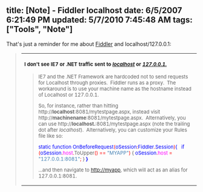 title: [Note] - Fiddler localhost
date: 6/5/2007 6:21:49 PM
updated: 5/7/2010 7:45:48 AM
tags: ["Tools", "Note"]
---
That's just a reminder for me about [Fiddler](http://www.fiddler2.com/) and localhost/127.0.0.1:

> <table cellspacing="0" cellpadding="20" width="100%" border="0" unselectable="on"> <tbody> <tr> <td width="100%"><font size="2">
> 
> #### I don't see IE7 or .NET traffic sent to <u>*localhost*</u> or <u>*127.0.0.1.*</u>
> 
>  <blockquote>
> 
> IE7 and the .NET Framework are hardcoded not to send requests for Localhost through proxies.  Fiddler runs as a proxy.  The workaround is to use your machine name as the hostname instead of Localhost or 127.0.0.1.
> 
> So, for instance, rather than hitting http://**localhost**:8081/mytestpage.aspx, instead visit http://**machinename**:8081/mytestpage.aspx.  Alternatively, you can use http://**<span class="style4">localhost.</span>**:8081/mytestpage.aspx (note the trailing dot after *localhost*).  Alternatively, you can customize your Rules file like so:
> <font color="#0000ff" size="2">
> 
> static<font size="2"> </font>function<font size="2"> OnBeforeRequest</font><font color="#ff0000" size="2">(</font>oSession<font color="#ff0000" size="2">:</font><font size="2">Fiddler</font><font color="#ff0000" size="2">.</font><font size="2">Session</font><font color="#ff0000" size="2">)</font><font size="2">{
> </font>  if</font><font size="2"> </font><font color="#ff0000" size="2">(</font><font color="#0000ff" size="2">oSession</font><font color="#ff0000" size="2">.</font><font color="#ff00ff" size="2">host</font><font color="#ff0000" size="2">.</font><font size="2">ToUpper</font><font color="#ff0000" size="2">()</font><font size="2"> </font><font color="#ff0000" size="2">==</font><font size="2"> </font><font color="#4682b4" size="2">"MYAPP"</font><font color="#ff0000" size="2">)</font><font size="2"> { </font><font color="#0000ff" size="2">oSession</font><font color="#ff0000" size="2">.</font><font color="#ff00ff" size="2">host</font><font size="2"> </font><font color="#ff0000" size="2">=</font><font size="2"> </font><font color="#4682b4" size="2">"127.0.0.1:8081"</font><font color="#ff0000" size="2">;</font><font size="2"> }</font>
> <font color="#0000ff" size="2">**}**</font>
> 
> ...and then navigate to [http://myapp](http://www.fiddler2.com/), which will act as an alias for 127.0.0.1:8081.
> </blockquote></font></td></tr></tbody></table>
